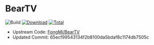 # BearTV

![Build](https://shields.io/github/workflow/status/xczxcx2255/BearTV/Test%20Build?event=push&logo=github&label=Build)
[![Download](https://img.shields.io/github/v/release/xczxcx2255/BearTV?color=orange&logoColor=orange&label=Download&logo=DocuSign)](https://github.com/xczxcx2255/BearTV/releases) 
[![Total](https://shields.io/github/downloads/xczxcx2255/BearTV/total?logo=Bookmeter&label=Counts&logoColor=yellow&color=yellow)](https://github.com/xczxcx2255/BearTV/releases)

+ Upstream Code: [FongMi/BearTV](https://github.com/FongMi/BearTV)
+ Updated Commit: 65ecf99543134f2b8100da5bdaf8c1174db7505c



